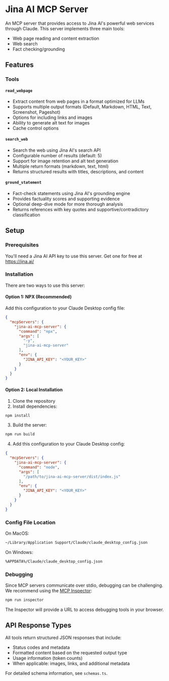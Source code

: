 # Jina AI MCP Server

An MCP server that provides access to Jina AI's powerful web services through Claude. This server implements three main tools:

- Web page reading and content extraction
- Web search
- Fact checking/grounding

## Features

### Tools

#### `read_webpage`
- Extract content from web pages in a format optimized for LLMs
- Supports multiple output formats (Default, Markdown, HTML, Text, Screenshot, Pageshot)
- Options for including links and images
- Ability to generate alt text for images
- Cache control options

#### `search_web`
- Search the web using Jina AI's search API
- Configurable number of results (default: 5)
- Support for image retention and alt text generation
- Multiple return formats (markdown, text, html)
- Returns structured results with titles, descriptions, and content

#### `ground_statement`
- Fact-check statements using Jina AI's grounding engine
- Provides factuality scores and supporting evidence
- Optional deep-dive mode for more thorough analysis
- Returns references with key quotes and supportive/contradictory classification

## Setup

### Prerequisites

You'll need a Jina AI API key to use this server. Get one for free at https://jina.ai/

### Installation

There are two ways to use this server:

#### Option 1: NPX (Recommended)
Add this configuration to your Claude Desktop config file:

```json
{
  "mcpServers": {
    "jina-ai-mcp-server": {
      "command": "npx",
      "args": [
        "-y",
        "jina-ai-mcp-server"
      ],
      "env": {
        "JINA_API_KEY": "<YOUR_KEY>"
      }
    }
  }
}
```

#### Option 2: Local Installation
1. Clone the repository
2. Install dependencies:
```bash
npm install
```

3. Build the server:
```bash
npm run build
```

4. Add this configuration to your Claude Desktop config:
```json
{
  "mcpServers": {
    "jina-ai-mcp-server": {
      "command": "node",
      "args": [
        "/path/to/jina-ai-mcp-server/dist/index.js"
      ],
      "env": {
        "JINA_API_KEY": "<YOUR_KEY>"
      }
    }
  }
}
```

### Config File Location

On MacOS:
```bash
~/Library/Application Support/Claude/claude_desktop_config.json
```

On Windows:
```bash
%APPDATA%/Claude/claude_desktop_config.json
```

### Debugging

Since MCP servers communicate over stdio, debugging can be challenging. We recommend using the [MCP Inspector](https://github.com/modelcontextprotocol/inspector):

```bash
npm run inspector
```

The Inspector will provide a URL to access debugging tools in your browser.

## API Response Types

All tools return structured JSON responses that include:

- Status codes and metadata
- Formatted content based on the requested output type
- Usage information (token counts)
- When applicable: images, links, and additional metadata

For detailed schema information, see `schemas.ts`.
